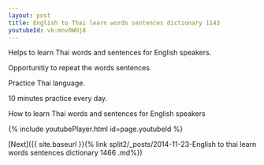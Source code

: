 ```yaml
---
layout: post
title: English to Thai learn words sentences dictionary 1143 
youtubeId: vk-mnv0WUj8
---
```

 
 
Helps to learn Thai words and sentences for English speakers.

Opportunitiy to repeat the words sentences. 

Practice Thai language. 
 
10 minutes practice every day. 
 
How to learn Thai words and sentences for English speakers 
 
{% include youtubePlayer.html id=page.youtubeId %}
 
 
[Next]({{ site.baseurl }}{% link  split2/_posts/2014-11-23-English to thai learn words sentences dictionary 1466 .md%})
 
